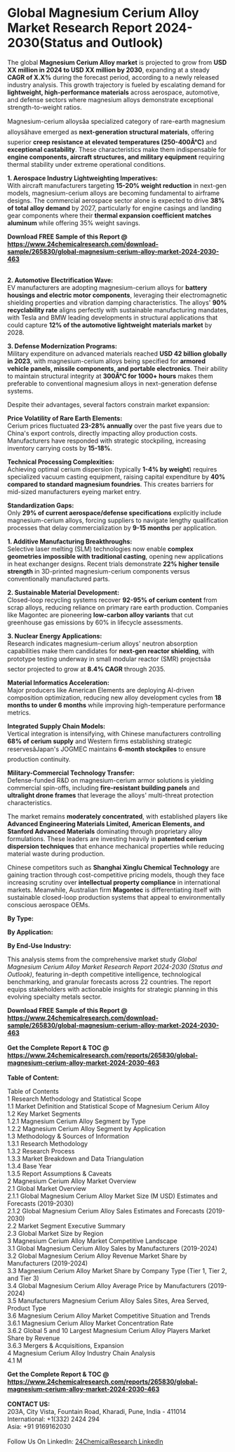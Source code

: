 <h1>Global Magnesium Cerium Alloy Market Research Report 2024-2030(Status and Outlook)</h1><p>The global <strong>Magnesium Cerium Alloy market</strong> is projected to grow from <strong>USD XX million in 2024 to USD XX million by 2030</strong>, expanding at a steady <strong>CAGR of X.X%</strong> during the forecast period, according to a newly released industry analysis. This growth trajectory is fueled by escalating demand for <strong>lightweight, high-performance materials</strong> across aerospace, automotive, and defense sectors where magnesium alloys demonstrate exceptional strength-to-weight ratios.</p><p>Magnesium-cerium alloysâa specialized category of rare-earth magnesium alloysâhave emerged as <strong>next-generation structural materials</strong>, offering superior <strong>creep resistance at elevated temperatures (250-400Â°C)</strong> and <strong>exceptional castability</strong>. These characteristics make them indispensable for <strong>engine components, aircraft structures, and military equipment</strong> requiring thermal stability under extreme operational conditions.</p><p><strong>1. Aerospace Industry Lightweighting Imperatives:</strong><br>
With aircraft manufacturers targeting <strong>15-20% weight reduction</strong> in next-gen models, magnesium-cerium alloys are becoming fundamental to airframe designs. The commercial aerospace sector alone is expected to drive <strong>38% of total alloy demand</strong> by 2027, particularly for engine casings and landing gear components where their <strong>thermal expansion coefficient matches aluminum</strong> while offering 35% weight savings.</p><div><b>Download FREE Sample of this Report @ 
            <a href="https://www.24chemicalresearch.com/download-sample/265830/global-magnesium-cerium-alloy-market-2024-2030-463">
            https://www.24chemicalresearch.com/download-sample/265830/global-magnesium-cerium-alloy-market-2024-2030-463</a></b></div><br><p><strong>2. Automotive Electrification Wave:</strong><br>
EV manufacturers are adopting magnesium-cerium alloys for <strong>battery housings and electric motor components</strong>, leveraging their electromagnetic shielding properties and vibration damping characteristics. The alloys' <strong>90% recyclability rate</strong> aligns perfectly with sustainable manufacturing mandates, with Tesla and BMW leading developments in structural applications that could capture <strong>12% of the automotive lightweight materials market</strong> by 2028.</p><p><strong>3. Defense Modernization Programs:</strong><br>
Military expenditure on advanced materials reached <strong>USD 42 billion globally in 2023</strong>, with magnesium-cerium alloys being specified for <strong>armored vehicle panels, missile components, and portable electronics</strong>. Their ability to maintain structural integrity at <strong>300Â°C for 1000+ hours</strong> makes them preferable to conventional magnesium alloys in next-generation defense systems.</p><p>Despite their advantages, several factors constrain market expansion:</p><p><strong>Price Volatility of Rare Earth Elements:</strong><br>
    Cerium prices fluctuated <strong>23-28% annually</strong> over the past five years due to China's export controls, directly impacting alloy production costs. Manufacturers have responded with strategic stockpiling, increasing inventory carrying costs by <strong>15-18%</strong>.</p><p><strong>Technical Processing Complexities:</strong><br>
    Achieving optimal cerium dispersion (typically <strong>1-4% by weight</strong>) requires specialized vacuum casting equipment, raising capital expenditure by <strong>40% compared to standard magnesium foundries</strong>. This creates barriers for mid-sized manufacturers eyeing market entry.</p><p><strong>Standardization Gaps:</strong><br>
    Only <strong>29% of current aerospace/defense specifications</strong> explicitly include magnesium-cerium alloys, forcing suppliers to navigate lengthy qualification processes that delay commercialization by <strong>9-15 months</strong> per application.</p><p><strong>1. Additive Manufacturing Breakthroughs:</strong><br>
Selective laser melting (SLM) technologies now enable <strong>complex geometries impossible with traditional casting</strong>, opening new applications in heat exchanger designs. Recent trials demonstrate <strong>22% higher tensile strength</strong> in 3D-printed magnesium-cerium components versus conventionally manufactured parts.</p><p><strong>2. Sustainable Material Development:</strong><br>
Closed-loop recycling systems recover <strong>92-95% of cerium content</strong> from scrap alloys, reducing reliance on primary rare earth production. Companies like Magontec are pioneering <strong>low-carbon alloy variants</strong> that cut greenhouse gas emissions by 60% in lifecycle assessments.</p><p><strong>3. Nuclear Energy Applications:</strong><br>
Research indicates magnesium-cerium alloys' neutron absorption capabilities make them candidates for <strong>next-gen reactor shielding</strong>, with prototype testing underway in small modular reactor (SMR) projectsâa sector projected to grow at <strong>8.4% CAGR</strong> through 2035.</p><p><strong>Material Informatics Acceleration:</strong><br>
    Major producers like American Elements are deploying AI-driven composition optimization, reducing new alloy development cycles from <strong>18 months to under 6 months</strong> while improving high-temperature performance metrics.</p><p><strong>Integrated Supply Chain Models:</strong><br>
    Vertical integration is intensifying, with Chinese manufacturers controlling <strong>68% of cerium supply</strong> and Western firms establishing strategic reservesâJapan's JOGMEC maintains <strong>6-month stockpiles</strong> to ensure production continuity.</p><p><strong>Military-Commercial Technology Transfer:</strong><br>
    Defense-funded R&amp;D on magnesium-cerium armor solutions is yielding commercial spin-offs, including <strong>fire-resistant building panels</strong> and <strong>ultralight drone frames</strong> that leverage the alloys' multi-threat protection characteristics.</p><p>The market remains <strong>moderately concentrated</strong>, with established players like <strong>Advanced Engineering Materials Limited, American Elements, and Stanford Advanced Materials</strong> dominating through proprietary alloy formulations. These leaders are investing heavily in <strong>patented cerium dispersion techniques</strong> that enhance mechanical properties while reducing material waste during production.</p><p>Chinese competitors such as <strong>Shanghai Xinglu Chemical Technology</strong> are gaining traction through cost-competitive pricing models, though they face increasing scrutiny over <strong>intellectual property compliance</strong> in international markets. Meanwhile, Australian firm <strong>Magontec</strong> is differentiating itself with sustainable closed-loop production systems that appeal to environmentally conscious aerospace OEMs.</p><p><strong>By Type:</strong></p><p><strong>By Application:</strong></p><p><strong>By End-Use Industry:</strong></p><p>This analysis stems from the comprehensive market study <em>Global Magnesium Cerium Alloy Market Research Report 2024-2030 (Status and Outlook)</em>, featuring in-depth competitive intelligence, technological benchmarking, and granular forecasts across 22 countries. The report equips stakeholders with actionable insights for strategic planning in this evolving specialty metals sector.</p><div><b>Download FREE Sample of this Report @ 
            <a href="https://www.24chemicalresearch.com/download-sample/265830/global-magnesium-cerium-alloy-market-2024-2030-463">
            https://www.24chemicalresearch.com/download-sample/265830/global-magnesium-cerium-alloy-market-2024-2030-463</a></b></div><br><div><b>Get the Complete Report & TOC @ 
            <a href="https://www.24chemicalresearch.com/reports/265830/global-magnesium-cerium-alloy-market-2024-2030-463">
            https://www.24chemicalresearch.com/reports/265830/global-magnesium-cerium-alloy-market-2024-2030-463</a></b></div><br>
            <b>Table of Content:</b><p>Table of Contents<br />
1 Research Methodology and Statistical Scope<br />
1.1 Market Definition and Statistical Scope of Magnesium Cerium Alloy<br />
1.2 Key Market Segments<br />
1.2.1 Magnesium Cerium Alloy Segment by Type<br />
1.2.2 Magnesium Cerium Alloy Segment by Application<br />
1.3 Methodology & Sources of Information<br />
1.3.1 Research Methodology<br />
1.3.2 Research Process<br />
1.3.3 Market Breakdown and Data Triangulation<br />
1.3.4 Base Year<br />
1.3.5 Report Assumptions & Caveats<br />
2 Magnesium Cerium Alloy Market Overview<br />
2.1 Global Market Overview<br />
2.1.1 Global Magnesium Cerium Alloy Market Size (M USD) Estimates and Forecasts (2019-2030)<br />
2.1.2 Global Magnesium Cerium Alloy Sales Estimates and Forecasts (2019-2030)<br />
2.2 Market Segment Executive Summary<br />
2.3 Global Market Size by Region<br />
3 Magnesium Cerium Alloy Market Competitive Landscape<br />
3.1 Global Magnesium Cerium Alloy Sales by Manufacturers (2019-2024)<br />
3.2 Global Magnesium Cerium Alloy Revenue Market Share by Manufacturers (2019-2024)<br />
3.3 Magnesium Cerium Alloy Market Share by Company Type (Tier 1, Tier 2, and Tier 3)<br />
3.4 Global Magnesium Cerium Alloy Average Price by Manufacturers (2019-2024)<br />
3.5 Manufacturers Magnesium Cerium Alloy Sales Sites, Area Served, Product Type<br />
3.6 Magnesium Cerium Alloy Market Competitive Situation and Trends<br />
3.6.1 Magnesium Cerium Alloy Market Concentration Rate<br />
3.6.2 Global 5 and 10 Largest Magnesium Cerium Alloy Players Market Share by Revenue<br />
3.6.3 Mergers & Acquisitions, Expansion<br />
4 Magnesium Cerium Alloy Industry Chain Analysis<br />
4.1 M</p><div><b>Get the Complete Report & TOC @ 
            <a href="https://www.24chemicalresearch.com/reports/265830/global-magnesium-cerium-alloy-market-2024-2030-463">
            https://www.24chemicalresearch.com/reports/265830/global-magnesium-cerium-alloy-market-2024-2030-463</a></b></div><br><b>CONTACT US:</b><br>
            203A, City Vista, Fountain Road, Kharadi, Pune, India - 411014<br>
            International: +1(332) 2424 294<br>
            Asia: +91 9169162030 <br><br>
            Follow Us On LinkedIn: <a href="https://www.linkedin.com/company/24chemicalresearch/">24ChemicalResearch LinkedIn</a>